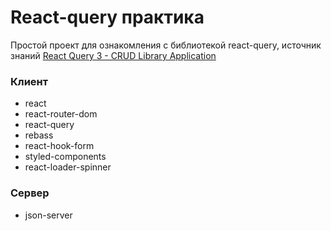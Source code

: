 # React-query практика

Простой проект для ознакомления с библиотекой react-query, источник знаний [React Query 3 - CRUD Library Application][1]

### Клиент

- react
- react-router-dom
- react-query
- rebass
- react-hook-form
- styled-components
- react-loader-spinner

### Сервер

- json-server

[1]: https://youtu.be/4UCwA2n4gsA?list=PLIvCYh5AD3HxH9574Xco1sr_o8TO5VWIJ 'React Query 3 - CRUD Library Application'
